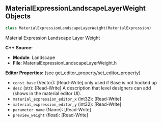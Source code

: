 ## MaterialExpressionLandscapeLayerWeight Objects

```python
class MaterialExpressionLandscapeLayerWeight(MaterialExpression)
```

Material Expression Landscape Layer Weight

**C++ Source:**

- **Module**: Landscape
- **File**: MaterialExpressionLandscapeLayerWeight.h

**Editor Properties:** (see get_editor_property/set_editor_property)

- ``const_base`` (Vector):  [Read-Write] only used if Base is not hooked up
- ``desc`` (str):  [Read-Write] A description that level designers can add (shows in the material editor UI).
- ``material_expression_editor_x`` (int32):  [Read-Write]
- ``material_expression_editor_y`` (int32):  [Read-Write]
- ``parameter_name`` (Name):  [Read-Write]
- ``preview_weight`` (float):  [Read-Write]

<a id="unreal.MaterialExpressionTerrainLayerWeight"></a>